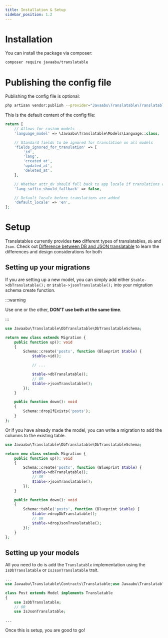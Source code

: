 ```yaml
---
title: Installation & Setup
sidebar_position: 1.2
---
```


# Installation

You can install the package via composer:

```bash
composer require javaabu/translatable
```

# Publishing the config file

Publishing the config file is optional:

```bash
php artisan vendor:publish --provider="Javaabu\Translatable\TranslatableServiceProvider" --tag="translatable-config"
```

This is the default content of the config file:

```php
return [
    // Allows for custom models
    'language_model' => \Javaabu\Translatable\Models\Language::class,

    // Standard fields to be ignored for translation on all models
    'fields_ignored_for_translation' => [
        'id',
        'lang',
        'created_at',
        'updated_at',
        'deleted_at',
    ],

    // Whether attr_dv should fall back to app locale if translations do not exist
    'lang_suffix_should_fallback' => false,

    // Default locale before translations are added
    'default_locale' => 'en',
];


```

# Setup


Translatables currently provides **two** different types of translatables, `Db` and `Json`. Check out [Difference between DB and JSON translatable](./basic-usage/difference-isdbtranslatable-isjsontranslatable.md) to learn the differences and design considerations for both

## Setting up your migrations

If you are setting up a new model, you can simply add either `$table->dbTranslatable();` or `$table->jsonTranslatable();` into your migration schema create function.

:::warning

Use one or the other, **DON'T use both at the same time**.

:::

```php
use Javaabu\Translatable\DbTranslatable\DbTranslatableSchema;

return new class extends Migration {
    public function up(): void
    {
        Schema::create('posts', function (Blueprint $table) {
            $table->id();

            // ...

            $table->dbTranslatable();
            // OR
            $table->jsonTranslatable();
        });
    }

    public function down(): void
    {
        Schema::dropIfExists('posts');
    }
};
```

Or if you have already made the model, you can write a migration to add the columns to the existing table.

```php
use Javaabu\Translatable\DbTranslatable\DbTranslatableSchema;

return new class extends Migration {
    public function up(): void
    {
        Schema::create('posts', function (Blueprint $table) {
            $table->dbTranslatable();
            // OR
            $table->jsonTranslatable();
        });
    }

    public function down(): void
    {
        Schema::table('posts', function (Blueprint $table) {
            $table->dropDbTranslatable();
            // OR
            $table->dropJsonTranslatable();
        });
    }
};
```

## Setting up your models


All you need to do is add the `Translatable` implementation using the `IsDbTranslatable` or `IsJsonTranslatable` trait.

```php
...
use Javaabu\Translatable\Contracts\Translatable;use Javaabu\Translatable\DbTranslatable\IsDbTranslatable;

class Post extends Model implements Translatable
{
    use IsDbTranslatable;
    // OR
    use IsJsonTranslatable;

...
```

Once this is setup, you are good to go!

